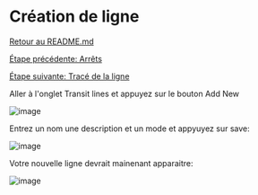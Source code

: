 # Création de ligne
[Retour au README.md](../../README.md)

[Étape précédente: Arrêts](MODE_CREATION.md)

[Étape suivante: Tracé de la ligne](LINE_STOPS_CREATION.md)

Aller à l'onglet Transit lines et appuyez sur le bouton Add New

![image](https://github.com/user-attachments/assets/83218cb0-421c-4a30-aea5-aa45908d91a4)

Entrez un nom une description et un mode et appyuyez sur save:

![image](https://github.com/user-attachments/assets/42b65ec3-35db-48d3-9e15-f31eb02a41ed)

Votre nouvelle ligne devrait mainenant apparaitre:

![image](https://github.com/user-attachments/assets/65c8f098-5c0a-4f64-b043-35d666654ffb)
